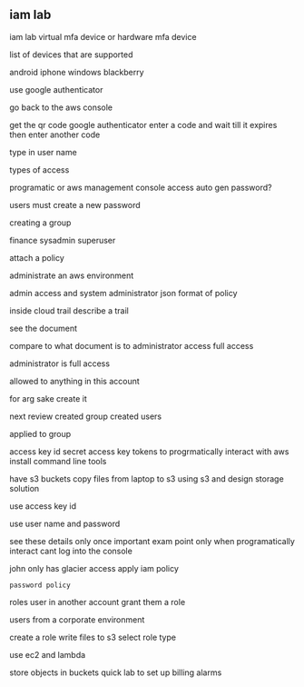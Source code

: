 
iam lab 
------------------------------

iam lab
virtual mfa device or 
hardware mfa device

list of devices that are supported

android 
iphone 
windows
blackberry

use google authenticator

go back to the aws console

get the qr code
google authenticator
enter a code and wait till it expires
then enter another code

type in user name

types of access

programatic or
aws management console access
auto gen password?

users must create a new password

creating a group

finance sysadmin
superuser

attach a policy

administrate an aws environment

admin access and system administrator
    json format of policy

inside cloud trail 
describe a trail

see the document

compare to what document is to administrator access 
full access

administrator is full access

allowed to anything in this account

for arg sake create it

next review
created group 
created users

applied to group

access key id 
secret access key
tokens to progrmatically interact with aws
install command line tools

have s3 buckets
copy files from laptop to s3
    using s3 and design storage solution

use access key id

use user name and password

see these details only once
important exam point
    only when programatically interact
    cant log into the console

john only has glacier access
apply iam policy

    password policy
roles
user in another account grant them a role

users from a corporate environment

create a role
    write files to s3
    select role type 

use ec2 and lambda

store objects in buckets
quick lab to set up billing alarms
